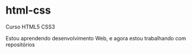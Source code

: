 # html-css
 Curso HTML5 CSS3

 Estou aprendendo desenvolvimento Web, e agora 
 estou trabalhando com repositórios
